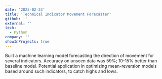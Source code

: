 ```yaml
---
date: '2023-02-23'
title: 'Technical Indicator Movement Forecaster'
github: ''
external: ''
tech:
  - Python
company: ''
showInProjects: true
---
```


Built a machine learning model forecasting the direction of movement for several indicators. Accuracy on unseen data was 59%; 10-15% better than baseline model. Potential application in optimizing mean-reversion models based around such indicators, to catch highs and lows.
